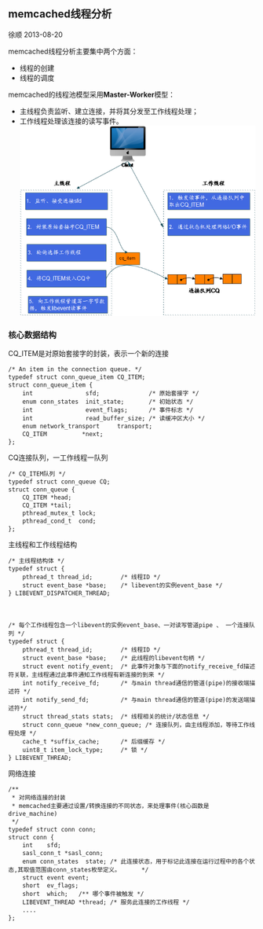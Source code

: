 ## memcached线程分析
徐顺 2013-08-20

memcached线程分析主要集中两个方面：  

* 线程的创建
* 线程的调度

memcached的线程池模型采用**Master-Worker**模型：

* 主线程负责监听、建立连接，并将其分发至工作线程处理；
* 工作线程处理该连接的读写事件。
![](img/master-worker.png)

### 核心数据结构  

CQ_ITEM是对原始套接字的封装，表示一个新的连接

	/* An item in the connection queue. */
	typedef struct conn_queue_item CQ_ITEM;
	struct conn_queue_item {
	    int               sfd;              /* 原始套接字 */
	    enum conn_states  init_state;       /* 初始状态 */
	    int               event_flags;      /* 事件标志 */
	    int               read_buffer_size; /* 读缓冲区大小 */
	    enum network_transport     transport;
	    CQ_ITEM          *next;
	};


CQ连接队列，一工作线程一队列  

	/* CQ_ITEM队列 */
	typedef struct conn_queue CQ;
	struct conn_queue {
	    CQ_ITEM *head;
	    CQ_ITEM *tail;
	    pthread_mutex_t lock;
	    pthread_cond_t  cond;
	};

主线程和工作线程结构

	/* 主线程结构体 */
	typedef struct {
	    pthread_t thread_id;        /* 线程ID */
	    struct event_base *base;    /* libevent的实例event_base */
	} LIBEVENT_DISPATCHER_THREAD;



	/* 每个工作线程包含一个libevent的实例event_base、一对读写管道pipe 、 一个连接队列 */
	typedef struct {
	    pthread_t thread_id;        /* 线程ID */
	    struct event_base *base;    /* 此线程的libevent句柄 */
	    struct event notify_event;  /* 此事件对象与下面的notify_receive_fd描述符关联，主线程通过此事件通知工作线程有新连接的到来 */
	    int notify_receive_fd;      /* 与main thread通信的管道(pipe)的接收端描述符 */
	    int notify_send_fd;         /* 与main thread通信的管道(pipe)的发送端描述符*/
	    struct thread_stats stats;  /* 线程相关的统计/状态信息 */
	    struct conn_queue *new_conn_queue; /* 连接队列，由主线程添加，等待工作线程处理 */
	    cache_t *suffix_cache;      /* 后缀缓存 */
	    uint8_t item_lock_type;     /* 锁 */
	} LIBEVENT_THREAD;


网络连接

	/**
	 * 对网络连接的封装
	 * memcached主要通过设置/转换连接的不同状态，来处理事件(核心函数是drive_machine)
	 */
	typedef struct conn conn;
	struct conn {
	    int    sfd;
	    sasl_conn_t *sasl_conn;
	    enum conn_states  state; /* 此连接状态，用于标记此连接在运行过程中的各个状态,其取值范围由conn_states枚举定义。      */
	    struct event event;
	    short  ev_flags;
	    short  which;   /** 哪个事件被触发 */
	    LIBEVENT_THREAD *thread; /* 服务此连接的工作线程 */
	    ....
	};